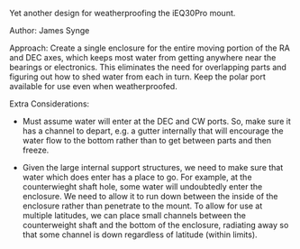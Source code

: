 Yet another design for weatherproofing the iEQ30Pro mount.

Author: James Synge

Approach: Create a single enclosure for the entire moving portion of the
RA and DEC axes, which keeps most water from getting anywhere near the bearings or electronics. This eliminates the need for overlapping parts and figuring out how to shed water from each in turn. Keep the polar port available for use even when
weatherproofed.

Extra Considerations:

*  Must assume water will enter at the DEC and CW ports. So, make sure it has
   a channel to depart, e.g. a gutter internally that will encourage the water
   flow to the bottom rather than to get between parts and then freeze.


*  Given the large internal support structures, we need to make sure
   that water which does enter has a place to go. For example, at the
   counterwieght shaft hole, some water will undoubtedly enter the enclosure.
   We need to allow it to run down between the inside of
   the enclosure rather than penetrate to the mount. To allow for use
   at multiple latitudes, we can place small channels between the
   counterweight shaft and the bottom of the enclosure, radiating
   away so that some channel is down regardless of latitude (within
   limits).
